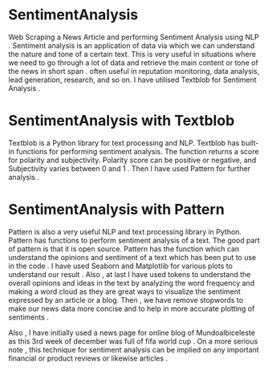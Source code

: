 # SentimentAnalysis
Web Scraping a News Article and performing Sentiment Analysis using NLP . 
Sentiment analysis is an application of data via which we can understand the nature and tone of a certain text.
This is very useful in situations where we need to go through a lot of data and retrieve the main content or tone of the news in short span .
often useful in reputation monitoring, data analysis, lead generation, research, and so on.
I have utilised  Textblob for Sentiment Analysis .
# SentimentAnalysis with Textblob
Textblob is a Python library for text processing and NLP. Textblob has built-in functions for performing sentiment analysis. The function returns a score for polarity and subjectivity.
Polarity score can be positive or negative, and Subjectivity varies between 0 and 1 . 
Then I have used Pattern for further analysis .
# SentimentAnalysis with Pattern
Pattern is also a very useful NLP and text processing library in Python. Pattern has functions to perform sentiment analysis of a text. The good part of pattern is that it is open source. Pattern has the function which can understand the opinions and sentiment of a text which has been put to use in the code .
I have used Seaborn and Matplotlib for various plots to understand our result .
Also , at last I have used tokens  to understand the overall opinions and ideas in the text  by analyzing the word frequency and making a word cloud  as  they are great ways to visualize the sentiment expressed by an article or a blog.
Then , we have remove stopwords to make our news data more concise and to help in more accurate plotting of sentiments .


Also , I have initially used a news page for online blog of Mundoalbiceleste as this 3rd week of december was full of fifa world cup .
On a more serious note , this technique for sentiment analysis can be implied on any important financial or product reviews or likewise articles . 
